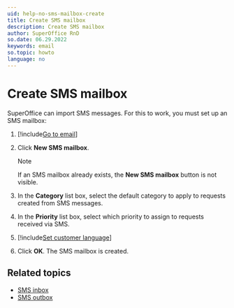 ```yaml
---
uid: help-no-sms-mailbox-create
title: Create SMS mailbox
description: Create SMS mailbox
author: SuperOffice RnD
so.date: 06.29.2022
keywords: email
so.topic: howto
language: no
---
```


# Create SMS mailbox

SuperOffice can import SMS messages. For this to work, you must set up an SMS mailbox:

1. [!include[Go to email](includes/goto-email.md)]

1. Click **New SMS mailbox**.

    > [!NOTE]
    > If an SMS mailbox already exists, the **New SMS mailbox** button is not visible.

1. In the **Category** list box, select the default category to apply to requests created from SMS messages.

1. In the **Priority** list box, select which priority to assign to requests received via SMS.

1. [!include[Set customer language](includes/step-set-language.md)]

1. Click **OK**. The SMS mailbox is created.

## Related topics

* [SMS inbox][2]
* [SMS outbox][3]

<!-- Referenced links -->
[2]: screen/sms-inbox.md
[3]: screen/sms-outbox.md

